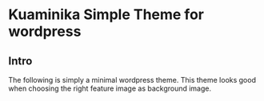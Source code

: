 # Kuaminika Simple Theme for wordpress

## Intro
The following is simply a minimal wordpress theme. This theme looks good when choosing the right feature image as  background image. 
